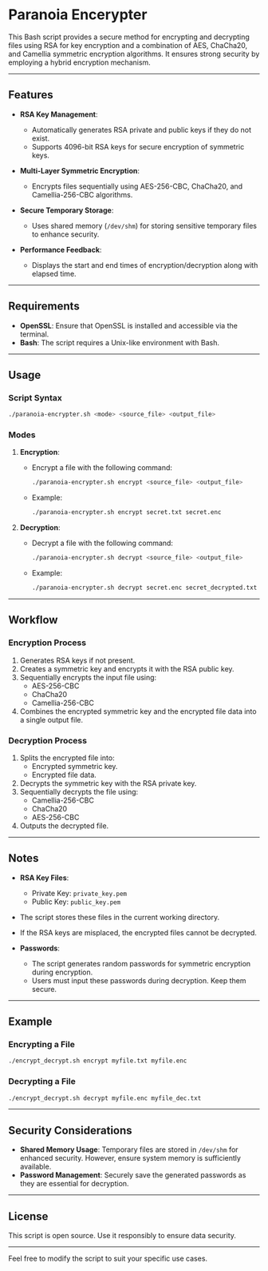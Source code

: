 # Paranoia Encerypter 

This Bash script provides a secure method for encrypting and decrypting files using RSA for key encryption and a combination of AES, ChaCha20, and Camellia symmetric encryption algorithms. It ensures strong security by employing a hybrid encryption mechanism.

---

## Features

- **RSA Key Management**:
  - Automatically generates RSA private and public keys if they do not exist.
  - Supports 4096-bit RSA keys for secure encryption of symmetric keys.

- **Multi-Layer Symmetric Encryption**:
  - Encrypts files sequentially using AES-256-CBC, ChaCha20, and Camellia-256-CBC algorithms.

- **Secure Temporary Storage**:
  - Uses shared memory (`/dev/shm`) for storing sensitive temporary files to enhance security.

- **Performance Feedback**:
  - Displays the start and end times of encryption/decryption along with elapsed time.

---

## Requirements

- **OpenSSL**: Ensure that OpenSSL is installed and accessible via the terminal.
- **Bash**: The script requires a Unix-like environment with Bash.

---

## Usage

### Script Syntax

```bash
./paranoia-encrypter.sh <mode> <source_file> <output_file>
```

### Modes

1. **Encryption**:
   - Encrypt a file with the following command:
     ```bash
     ./paranoia-encrypter.sh encrypt <source_file> <output_file>
     ```
   - Example:
     ```bash
     ./paranoia-encrypter.sh encrypt secret.txt secret.enc
     ```

2. **Decryption**:
   - Decrypt a file with the following command:
     ```bash
     ./paranoia-encrypter.sh decrypt <source_file> <output_file>
     ```
   - Example:
     ```bash
     ./paranoia-encrypter.sh decrypt secret.enc secret_decrypted.txt
     ```

---

## Workflow

### Encryption Process
1. Generates RSA keys if not present.
2. Creates a symmetric key and encrypts it with the RSA public key.
3. Sequentially encrypts the input file using:
   - AES-256-CBC
   - ChaCha20
   - Camellia-256-CBC
4. Combines the encrypted symmetric key and the encrypted file data into a single output file.

### Decryption Process
1. Splits the encrypted file into:
   - Encrypted symmetric key.
   - Encrypted file data.
2. Decrypts the symmetric key with the RSA private key.
3. Sequentially decrypts the file using:
   - Camellia-256-CBC
   - ChaCha20
   - AES-256-CBC
4. Outputs the decrypted file.

---

## Notes

- **RSA Key Files**:
  - Private Key: `private_key.pem`
  - Public Key: `public_key.pem`
- The script stores these files in the current working directory.
- If the RSA keys are misplaced, the encrypted files cannot be decrypted.

- **Passwords**:
  - The script generates random passwords for symmetric encryption during encryption.
  - Users must input these passwords during decryption. Keep them secure.

---

## Example

### Encrypting a File
```bash
./encrypt_decrypt.sh encrypt myfile.txt myfile.enc
```

### Decrypting a File
```bash
./encrypt_decrypt.sh decrypt myfile.enc myfile_dec.txt
```

---

## Security Considerations

- **Shared Memory Usage**: Temporary files are stored in `/dev/shm` for enhanced security. However, ensure system memory is sufficiently available.
- **Password Management**: Securely save the generated passwords as they are essential for decryption.

---

## License

This script is open source. Use it responsibly to ensure data security.

---

Feel free to modify the script to suit your specific use cases.


